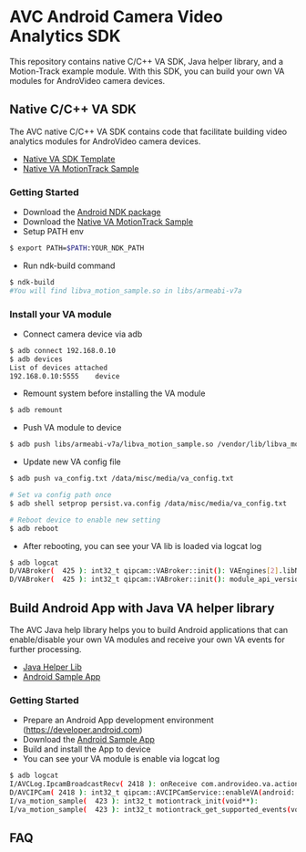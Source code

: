 # AVC Android Camera Video Analytics SDK

This repository contains native C/C++ VA SDK, Java helper library, and a Motion-Track example module.
With this SDK, you can build your own VA modules for AndroVideo camera devices.


## Native C/C++ VA SDK

The AVC native C/C++ VA SDK contains code that facilitate building video analytics modules for AndroVideo camera devices.

- [Native VA SDK Template](https://github.com/Androvideo/AVC_VA_SDK/)
- [Native VA MotionTrack Sample](https://github.com/Androvideo/AVC_VA_SDK/)

### Getting Started


- Download the [Android NDK package](https://developer.android.com/ndk/downloads/index.html)
- Download the [Native VA MotionTrack Sample](https://github.com/Androvideo/AVC_VA_SDK/)
- Setup PATH env

```sh
$ export PATH=$PATH:YOUR_NDK_PATH
```

- Run ndk-build command

```sh
$ ndk-build
#You will find libva_motion_sample.so in libs/armeabi-v7a
```

### Install your VA module

- Connect camera device via adb

```sh
$ adb connect 192.168.0.10
$ adb devices
List of devices attached
192.168.0.10:5555    device
```

- Remount system before installing the VA module

```sh
$ adb remount
```

- Push VA module to device

```sh
$ adb push libs/armeabi-v7a/libva_motion_sample.so /vendor/lib/libva_motion_sample.so
```

- Update new VA config file

```sh
$ adb push va_config.txt /data/misc/media/va_config.txt

# Set va config path once
$ adb shell setprop persist.va.config /data/misc/media/va_config.txt

# Reboot device to enable new setting
$ adb reboot
```

- After rebooting, you can see your VA lib is loaded via logcat log

```sh
$ adb logcat
D/VABroker(  425 ): int32_t qipcam::VABroker::init(): VAEngines[2].libName = /vendor/lib/libva_motion_sample.so
D/VABroker(  425 ): int32_t qipcam::VABroker::init(): module_api_version = 0x1001
```


## Build Android App with Java VA helper library

The AVC Java help library helps you to build Android applications that can enable/disable your own VA modules and receive your own VA events for further processing.

- [Java Helper Lib](https://github.com/Androvideo/AVC_VA_SDK/)
- [Android Sample App](https://github.com/Androvideo/AVC_VA_SDK/)

### Getting Started

- Prepare an Android App development environment (https://developer.android.com)
- Download the [Android Sample App](https://github.com/Androvideo/AVC_VA_SDK/)
- Build and install the App to device
- You can see your VA module is enable via logcat log
```sh
$ adb logcat
I/AVCLog.IpcamBroadcastRecv( 2418 ): onReceive com.androvideo.va.action.USER_CONFIG
D/AVCIPCam( 2418 ): int32_t qipcam::AVCIPCamService::enableVA(android::String8, int): Enter MotionSample 1
I/va_motion_sample(  423 ): int32_t motiontrack_init(void**):
I/va_motion_sample(  423 ): int32_t motiontrack_get_supported_events(void*, int32_t*, int32_t*):

```


## FAQ

